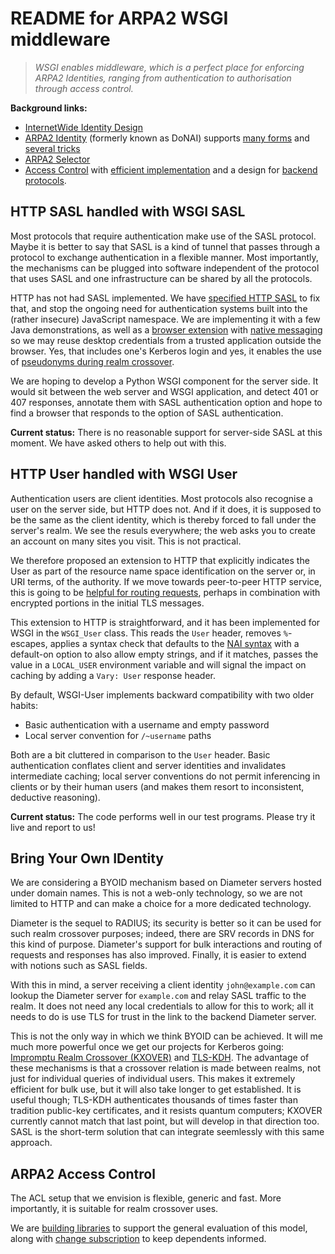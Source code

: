 # README for ARPA2 WSGI middleware

> *WSGI enables middleware, which is a perfect place
> for enforcing ARPA2 Identities, ranging from
> authentication to authorisation through access control.*

**Background links:**

  * [InternetWide Identity Design](http://internetwide.org/tag/identity.html)
  * [ARPA2 Identity](http://donai.arpa2.net) (formerly known as DoNAI)
    supports
    [many forms](http://internetwide.org/blog/2015/04/23/id-3-idforms.html)
    and
    [several tricks](http://internetwide.org/blog/2015/04/24/id-4-tricks.html)
  * [ARPA2 Selector](http://donai.arpa2.net/selector.html)
  * [Access Control](http://donai.arpa2.net/acl.html)
    with
    [efficient implementation](http://donai.arpa2.net/acl-impl.html)
    and a design for
    [backend protocols](http://idp.arpa2.net/diameter.html).


## HTTP SASL handled with WSGI SASL

Most protocols that require authentication make use of the SASL
protocol.  Maybe it is better to say that SASL is a kind of
tunnel that passes through a protocol to exchange authentication
in a flexible manner.  Most importantly, the mechanisms can be
plugged into software independent of the protocol that uses SASL
and one infrastructure can be shared by all the protocols.

HTTP has not had SASL implemented.  We have
[specified HTTP SASL](https://tools.ietf.org/html/draft-vanrein-httpauth-sasl-00)
to fix that, and stop the ongoing need for authentication systems
built into the (rather insecure) JavaScript namespace.
We are implementing it with a few Java demonstrations, as well
as a
[browser extension](https://developer.mozilla.org/en-US/docs/Mozilla/Add-ons/WebExtensions)
with
[native messaging](https://developer.mozilla.org/en-US/docs/Mozilla/Add-ons/WebExtensions/Native_messaging)
so we may reuse desktop credentials from a trusted application
outside the browser.  Yes, that includes one's Kerberos login
and yes, it enables the use of
[pseudonyms during realm crossover](http://internetwide.org/blog/2015/04/22/id-2-byoid.html).

We are hoping to develop a Python WSGI component for the server side.
It would sit between the web server and WSGI application, and
detect 401 or 407 responses, annotate them with SASL authentication
option and hope to find a browser that responds to the option of
SASL authentication.

**Current status:** There is no reasonable support for server-side
SASL at this moment.  We have asked others to help out with this.


## HTTP User handled with WSGI User

Authentication users are client identities.  Most protocols also recognise
a user on the server side, but HTTP does not.  And if it does, it is
supposed to be the same as the client identity, which is thereby forced to
fall under the server's realm.  We see the resuls everywhere; the web asks
you to create an account on many sites you visit.  This is not practical.

We therefore proposed an extension to HTTP that explicitly indicates the
User as part of the resource name space identification on the server or,
in URI terms, of the authority.  If we move towards peer-to-peer HTTP
service, this is going to be
[helpful for routing requests](https://github.com/tlswg/draft-ietf-tls-esni/issues/206),
perhaps in combination with encrypted portions in the initial TLS messages.

This extension to HTTP is straightforward, and it has been implemented
for WSGI in the `WSGI_User` class.  This reads the `User` header,
removes `%`-escapes, applies a syntax check that defaults to the
[NAI syntax](https://tools.ietf.org/html/rfc7542#section-2.2)
with a default-on option to also allow empty strings, and if it
matches, passes the value in a `LOCAL_USER` environment variable
and will signal the impact on caching by adding a `Vary: User`
response header.

By default, WSGI-User implements backward compatibility with two
older habits:

  * Basic authentication with a username and empty password
  * Local server convention for `/~username` paths

Both are a bit cluttered in comparison to the `User` header.
Basic authentication conflates client and server identities and
invalidates intermediate caching; local server conventions do not
permit inferencing in clients or by their human users (and makes
them resort to inconsistent, deductive reasoning).

**Current status:** The code performs well in our test programs.
Please try it live and report to us!


## Bring Your Own IDentity

We are considering a BYOID mechanism based on Diameter servers
hosted under domain names.  This is not a web-only technology,
so we are not limited to HTTP and can make a choice for a more
dedicated technology.

Diameter is the sequel to RADIUS; its security is better so it
can be used for such realm crossover purposes; indeed, there
are SRV records in DNS for this kind of purpose.  Diameter's
support for bulk interactions and routing of requests and
responses has also improved.  Finally, it is easier to extend
with notions such as SASL fields.

With this in mind, a server receiving a client identity
`john@example.com` can lookup the Diameter server for `example.com`
and relay SASL traffic to the realm.  It does not need any local
credentials to allow for this to work; all it needs to do is use
TLS for trust in the link to the backend Diameter server.


This is not the only way in which we think BYOID can be achieved.
It will me much more powerful once we get our projects for
Kerberos going:
[Impromptu Realm Crossover (KXOVER)](http://realm-xover.arpa2.net/kerberos.html)
and
[TLS-KDH](http://tls-kdh.arpa2.net).
The advantage of these mechanisms is that a crossover relation
is made between realms, not just for individual queries of
individual users.  This makes it extremely efficient for bulk
use, but it will also take longer to get established.  It is
useful though; TLS-KDH authenticates thousands of times faster
than tradition public-key certificates, and it resists
quantum computers; KXOVER currently cannot match that last point,
but will develop in that direction too.
SASL is the short-term solution that can integrate seemlessly
with this same approach.


## ARPA2 Access Control

The ACL setup that we envision is flexible, generic and fast.  More
importantly, it is suitable for realm crossover uses.

We are
[building libraries](https://github.com/arpa2/libarpa2service)
to support the general evaluation of this model, along with
[change subscription](http://steamworks.arpa2.net/pulley.html)
to keep dependents informed.


